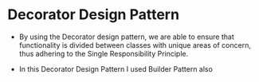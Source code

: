 # Decorator Design Pattern

- By using the Decorator design pattern, we are able to ensure that functionality is divided between classes with unique areas of concern, thus adhering to the Single Responsibility Principle.


- In this Decorator Design Pattern I used Builder Pattern also